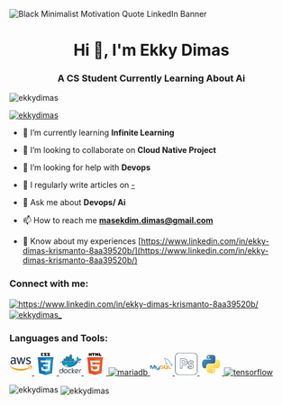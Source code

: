 ![Black Minimalist Motivation Quote LinkedIn Banner](https://github.com/user-attachments/assets/95698330-17df-4c5e-9d35-4af1522deec5)
<h1 align="center">Hi 👋, I'm Ekky Dimas</h1>
<h3 align="center">A CS Student Currently Learning About Ai</h3>

<p align="left"> <img src="https://komarev.com/ghpvc/?username=ekkydimas&label=Profile%20views&color=0e75b6&style=flat" alt="ekkydimas" /> </p>

<p align="left"> <a href="https://github.com/ryo-ma/github-profile-trophy"><img src="https://github-profile-trophy.vercel.app/?username=ekkydimas" alt="ekkydimas" /></a> </p>

- 🌱 I’m currently learning **Infinite Learning**

- 👯 I’m looking to collaborate on **Cloud Native Project**

- 🤝 I’m looking for help with **Devops**

- 📝 I regularly write articles on [-](-)

- 💬 Ask me about **Devops/ Ai**

- 📫 How to reach me **masekdim.dimas@gmail.com**

- 📄 Know about my experiences [https://www.linkedin.com/in/ekky-dimas-krismanto-8aa39520b/](https://www.linkedin.com/in/ekky-dimas-krismanto-8aa39520b/)

<h3 align="left">Connect with me:</h3>
<p align="left">
<a href="https://linkedin.com/in/https://www.linkedin.com/in/ekky-dimas-krismanto-8aa39520b/" target="blank"><img align="center" src="https://raw.githubusercontent.com/rahuldkjain/github-profile-readme-generator/master/src/images/icons/Social/linked-in-alt.svg" alt="https://www.linkedin.com/in/ekky-dimas-krismanto-8aa39520b/" height="30" width="40" /></a>
<a href="https://instagram.com/ekkydimas_" target="blank"><img align="center" src="https://raw.githubusercontent.com/rahuldkjain/github-profile-readme-generator/master/src/images/icons/Social/instagram.svg" alt="ekkydimas_" height="30" width="40" /></a>
</p>

<h3 align="left">Languages and Tools:</h3>
<p align="left"> <a href="https://aws.amazon.com" target="_blank" rel="noreferrer"> <img src="https://raw.githubusercontent.com/devicons/devicon/master/icons/amazonwebservices/amazonwebservices-original-wordmark.svg" alt="aws" width="40" height="40"/> </a> <a href="https://www.w3schools.com/css/" target="_blank" rel="noreferrer"> <img src="https://raw.githubusercontent.com/devicons/devicon/master/icons/css3/css3-original-wordmark.svg" alt="css3" width="40" height="40"/> </a> <a href="https://www.docker.com/" target="_blank" rel="noreferrer"> <img src="https://raw.githubusercontent.com/devicons/devicon/master/icons/docker/docker-original-wordmark.svg" alt="docker" width="40" height="40"/> </a> <a href="https://www.w3.org/html/" target="_blank" rel="noreferrer"> <img src="https://raw.githubusercontent.com/devicons/devicon/master/icons/html5/html5-original-wordmark.svg" alt="html5" width="40" height="40"/> </a> <a href="https://mariadb.org/" target="_blank" rel="noreferrer"> <img src="https://www.vectorlogo.zone/logos/mariadb/mariadb-icon.svg" alt="mariadb" width="40" height="40"/> </a> <a href="https://www.mysql.com/" target="_blank" rel="noreferrer"> <img src="https://raw.githubusercontent.com/devicons/devicon/master/icons/mysql/mysql-original-wordmark.svg" alt="mysql" width="40" height="40"/> </a> <a href="https://www.photoshop.com/en" target="_blank" rel="noreferrer"> <img src="https://raw.githubusercontent.com/devicons/devicon/master/icons/photoshop/photoshop-line.svg" alt="photoshop" width="40" height="40"/> </a> <a href="https://www.python.org" target="_blank" rel="noreferrer"> <img src="https://raw.githubusercontent.com/devicons/devicon/master/icons/python/python-original.svg" alt="python" width="40" height="40"/> </a> <a href="https://www.tensorflow.org" target="_blank" rel="noreferrer"> <img src="https://www.vectorlogo.zone/logos/tensorflow/tensorflow-icon.svg" alt="tensorflow" width="40" height="40"/> </a> </p>

<p><img align="left" src="https://github-readme-stats.vercel.app/api/top-langs?username=ekkydimas&show_icons=true&locale=en&layout=compact" alt="ekkydimas" /></p>

<p>&nbsp;<img align="center" src="https://github-readme-stats.vercel.app/api?username=ekkydimas&show_icons=true&locale=en" alt="ekkydimas" /></p>
